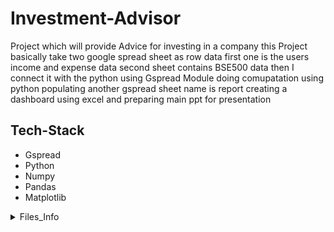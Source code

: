 # Investment-Advisor
Project which will provide Advice for investing in a company
this Project basically take two google spread sheet as row data
first one is the users income and expense data
second sheet contains BSE500 data
then I connect it with the python using Gspread Module
doing comupatation using python
populating another gspread sheet name is report
creating a dashboard using excel
and preparing main ppt for presentation


## Tech-Stack
* Gspread
* Python
* Numpy
* Pandas
* Matplotlib


<Details>  
<summary>Files_Info</summary> 
  <Details>
    <summary>Main.py</summary>
    [Main.py](https://github.com/deepakver484/Investment-Advisor/blob/main/Main.py)
  </Details>  
</Details>

